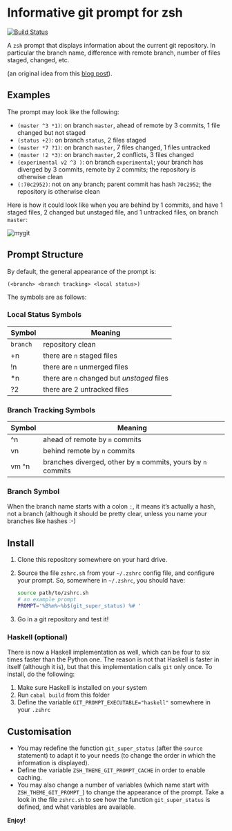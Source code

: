 # Informative git prompt for zsh

[![Build Status](https://travis-ci.org/olivierverdier/zsh-git-prompt.svg)](https://travis-ci.org/olivierverdier/zsh-git-prompt)

A `zsh` prompt that displays information about the current git repository. In particular the branch name, difference with remote branch, number of files staged, changed, etc.

(an original idea from this [blog post][]).

## Examples

The prompt may look like the following:

-   `(master ^3 *1)`: on branch `master`, ahead of remote by 3 commits, 1 file changed but not staged
-   `(status +2)`: on branch `status`, 2 files staged
-   `(master *7 ?1)`: on branch `master`, 7 files changed, 1 files untracked
-   `(master !2 *3)`: on branch `master`, 2 conflicts, 3 files changed
-   `(experimental v2 ^3 )`: on branch `experimental`; your branch has diverged by 3 commits, remote by 2 commits; the repository is otherwise clean
-   `(:70c2952)`: not on any branch; parent commit has hash `70c2952`;
    the repository is otherwise clean

Here is how it could look like when you are behind by 1 commits, and have 1 staged files, 2 changed but unstaged file, and 1 untracked files, on branch `master`:

![mygit][]

## Prompt Structure

By default, the general appearance of the prompt is:

```
(<branch> <branch tracking> <local status>)
```

The symbols are as follows:

### Local Status Symbols

|Symbol|Meaning
|------|------|
|`branch`|   repository clean
|+n |   there are `n` staged files
|!n |   there are `n` unmerged files
|*n |   there are `n` changed but *unstaged* files
|?2 |   there are 2 untracked files


### Branch Tracking Symbols

Symbol | Meaning
-------|-------
^n |   ahead of remote by `n` commits
vn |   behind remote by `n` commits
vm ^n |   branches diverged, other by `m` commits, yours by `n` commits

### Branch Symbol

When the branch name starts with a colon `:`, it means it’s actually a hash, not a branch (although it should be pretty clear, unless you name your branches like hashes :-)

## Install

1.  Clone this repository somewhere on your hard drive.
2.  Source the file `zshrc.sh` from your `~/.zshrc` config file, and
    configure your prompt. So, somewhere in `~/.zshrc`, you should have:

    ```sh
    source path/to/zshrc.sh
    # an example prompt
    PROMPT='%B%m%~%b$(git_super_status) %# '
    ```
3.  Go in a git repository and test it!

### Haskell (optional)

There is now a Haskell implementation as well, which can be four to six times faster than the Python one. The reason is not that Haskell is faster in itself (although it is), but that this implementation calls `git` only once. To install, do the following:

1.  Make sure Haskell is installed on your system
2.  Run `cabal build` from this folder
3.  Define the variable `GIT_PROMPT_EXECUTABLE="haskell"` somewhere in
    your `.zshrc`

## Customisation

- You may redefine the function `git_super_status` (after the `source` statement) to adapt it to your needs (to change the order in which the information is displayed).
- Define the variable `ZSH_THEME_GIT_PROMPT_CACHE` in order to enable caching.
- You may also change a number of variables (which name start with `ZSH_THEME_GIT_PROMPT_`) to change the appearance of the prompt.  Take a look in the file `zshrc.sh` to see how the function `git_super_status` is defined, and what variables are available.

**Enjoy!**

  [blog post]: http://sebastiancelis.com/2009/nov/16/zsh-prompt-git-users/
  [mygit]: https://github.com/mahengyang/zsh-git-prompt/raw/master/mygit.png
  
